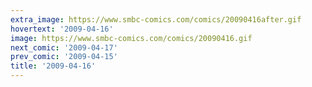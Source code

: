 ```yaml
---
extra_image: https://www.smbc-comics.com/comics/20090416after.gif
hovertext: '2009-04-16'
image: https://www.smbc-comics.com/comics/20090416.gif
next_comic: '2009-04-17'
prev_comic: '2009-04-15'
title: '2009-04-16'
---
```



